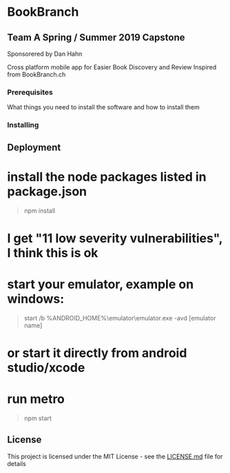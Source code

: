 # BookBranch
## Team A Spring / Summer 2019 Capstone
Sponsorered by Dan Hahn

Cross platform mobile app for Easier Book Discovery and Review
Inspired from BookBranch.ch


### Prerequisites

What things you need to install the software and how to install them

### Installing

## Deployment
# install the node packages listed in package.json
> npm install
# I get "11 low severity vulnerabilities", I think this is ok

# start your emulator, example on windows:
> start /b %ANDROID_HOME%\emulator\emulator.exe -avd [emulator name]
# or start it directly from android studio/xcode

# run metro
> npm start


## License

This project is licensed under the MIT License - see the [LICENSE.md](LICENSE.md) file for details



